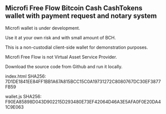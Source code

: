 ## Microfi Free Flow Bitcoin Cash CashTokens wallet with payment request and notary system

Microfi wallet is under development.

Use it at your own risk and with small amount of BCH.

This is a non-custodial client-side wallet for demonstration purposes.

Microfi Free Flow is not Virtual Asset Service Provider.

Download the source code from Github and run it locally.


index.html SHA256: 7D1DE1841EE84FF1BB1A67A815BCC15C0A19731272C8080767DC30EF3877FB59

wallet.js SHA256: F90EA85898D043D902215D293480E73EF42064D46A3E5AFA0F0E20DA41C9E063
